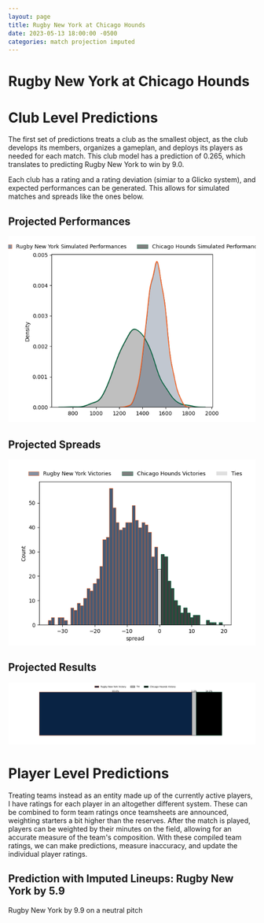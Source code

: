 ```yaml
---  
layout: page  
title: Rugby New York at Chicago Hounds  
date: 2023-05-13 18:00:00 -0500  
categories: match projection imputed  
---
```

# Rugby New York at Chicago Hounds

# Club Level Predictions


The first set of predictions treats a club as the smallest object, as the club develops its members, organizes a gameplan, and deploys its players as needed for each match. This club model has a prediction of 0.265, which translates to predicting Rugby New York to win by 9.0.

Each club has a rating and a rating deviation (simiar to a Glicko system), and expected performances can be generated. This allows for simulated matches and spreads like the ones below.
## Projected Performances


![Projected Performances](plots/performances_2023-05-13-ChicagoHounds-RugbyNewYork.png)
## Projected Spreads


![Projected Spreads](plots/spreads_2023-05-13-ChicagoHounds-RugbyNewYork.png)
## Projected Results


![Projected Results](plots/resultbar_2023-05-13-ChicagoHounds-RugbyNewYork.png)
# Player Level Predictions


Treating teams instead as an entity made up of the currently active players, I have ratings for each player in an altogether different system. These can be combined to form team ratings once teamsheets are announced, weighting starters a bit higher than the reserves. After the match is played, players can be weighted by their minutes on the field, allowing for an accurate measure of the team's composition. With these compiled team ratings, we can make predictions, measure inaccuracy, and update the individual player ratings.
## Prediction with Imputed Lineups: Rugby New York by 5.9


Rugby New York by 9.9 on a neutral pitch

